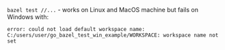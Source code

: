```bazel test //...``` - works on Linux and MacOS machine but fails on Windows with:

```
error: could not load default workspace name: C:/users/user/go_bazel_test_win_example/WORKSPACE: workspace name not set
```

